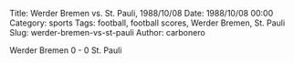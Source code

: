 Title: Werder Bremen vs. St. Pauli, 1988/10/08
Date: 1988/10/08 00:00
Category: sports
Tags: football, football scores, Werder Bremen, St. Pauli
Slug: werder-bremen-vs-st-pauli
Author: carbonero


Werder Bremen 0 - 0 St. Pauli
